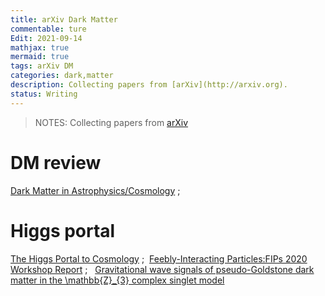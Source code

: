```yaml
---
title: arXiv Dark Matter
commentable: ture
Edit: 2021-09-14
mathjax: true
mermaid: true
tags: arXiv DM 
categories: dark,matter
description: Collecting papers from [arXiv](http://arxiv.org).
status: Writing
---
```

>NOTES: Collecting papers from [arXiv](http://arxiv.org)

# DM review
[Dark Matter in Astrophysics/Cosmology](https://arxiv.org/pdf/2109.05854.pdf) ;&nbsp;&nbsp;
# Higgs portal
[The Higgs Portal to Cosmology](https://arxiv.org/pdf/2104.03342.pdf) ;&nbsp;&nbsp;[Feebly-Interacting Particles:FIPs 2020 Workshop Report](https://arxiv.org/pdf/2102.12143.pdf) ;&nbsp;&nbsp; [Gravitational wave signals of pseudo-Goldstone dark matter in the \mathbb{Z}_{3} complex singlet model](https://arxiv.org/pdf/1907.13136.pdf)
